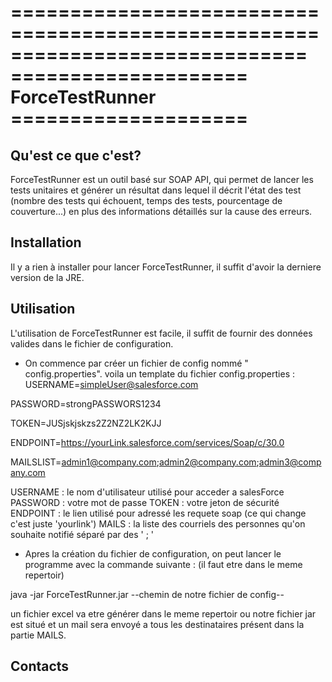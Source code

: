 
=============================================================================
====================          ForceTestRunner            ====================
=============================================================================

  Qu'est ce que c'est?
  --------------------

  ForceTestRunner est un outil basé sur SOAP API, qui permet de 
  lancer les tests unitaires et générer un résultat dans lequel
  il décrit l'état des test (nombre des tests qui échouent, temps
  des tests, pourcentage de couverture...) en plus des informations 
  détaillés sur la cause des erreurs.


  Installation
  ------------

  Il y a rien à installer pour lancer ForceTestRunner, il suffit
  d'avoir la derniere version de la JRE.


  Utilisation
  ------------

  L'utilisation de ForceTestRunner est facile, il suffit de fournir
  des données valides dans le fichier de configuration.

  * On commence par créer un fichier de config nommé " config.properties".
	voila un template du fichier config.properties :
USERNAME=simpleUser@salesforce.com

PASSWORD=strongPASSWORS1234

TOKEN=JUSjskjskzs2Z2NZ2LK2KJJ

ENDPOINT=https://yourLink.salesforce.com/services/Soap/c/30.0

MAILSLIST=admin1@company.com;admin2@company.com;admin3@company.com

USERNAME : le nom d'utilisateur utilisé pour acceder a salesForce
PASSWORD : votre mot de passe
TOKEN    : votre jeton de sécurité
ENDPOINT : le lien utilisé pour adressé les requete soap (ce qui change
           c'est juste 'yourlink')
MAILS    : la liste des courriels des personnes qu'on souhaite notifié séparé
           par des ' ; '


   * Apres la création du fichier de configuration, on peut lancer le
     programme avec la commande suivante : (il faut etre dans le meme repertoir)

java -jar ForceTestRunner.jar --chemin de notre fichier de config--

   un fichier excel va etre générer dans le meme repertoir ou notre fichier jar
   est situé et un mail sera envoyé a tous les destinataires présent dans la partie
   MAILS.




  Contacts
  --------


